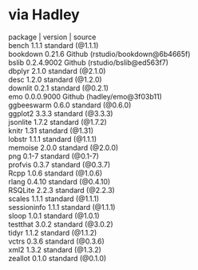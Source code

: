 # via Hadley 

package	| version	| source  
bench	1.1.1	standard (@1.1.1)  
bookdown	0.21.6	Github (rstudio/bookdown@6b4665f)  
bslib	0.2.4.9002	Github (rstudio/bslib@ed563f7)  
dbplyr	2.1.0	standard (@2.1.0)  
desc	1.2.0	standard (@1.2.0)   
downlit	0.2.1	standard (@0.2.1)   
emo	0.0.0.9000	Github (hadley/emo@3f03b11)   
ggbeeswarm	0.6.0	standard (@0.6.0)   
ggplot2	3.3.3	standard (@3.3.3)   
jsonlite	1.7.2	standard (@1.7.2)   
knitr	1.31	standard (@1.31)    
lobstr	1.1.1	standard (@1.1.1)       
memoise	2.0.0	standard (@2.0.0)     
png	0.1-7	standard (@0.1-7)     
profvis	0.3.7	standard (@0.3.7)     
Rcpp	1.0.6	standard (@1.0.6)     
rlang	0.4.10	standard (@0.4.10)      
RSQLite	2.2.3	standard (@2.2.3)     
scales	1.1.1	standard (@1.1.1)     
sessioninfo	1.1.1	standard (@1.1.1)     
sloop	1.0.1	standard (@1.0.1)     
testthat	3.0.2	standard (@3.0.2)     
tidyr	1.1.2	standard (@1.1.2)     
vctrs	0.3.6	standard (@0.3.6)     
xml2	1.3.2	standard (@1.3.2)     
zeallot	0.1.0	standard (@0.1.0)     
